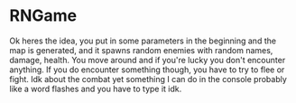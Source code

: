 # RNGame
Ok heres the idea, you put in some parameters in the beginning and the map is generated, and it spawns random enemies with random names, damage, health. You move around and if you're lucky you don't encounter anything.
If you do encounter something though, you have to try to flee or fight.
Idk about the combat yet something I can do in the console probably like a word flashes and you have to type it idk.

